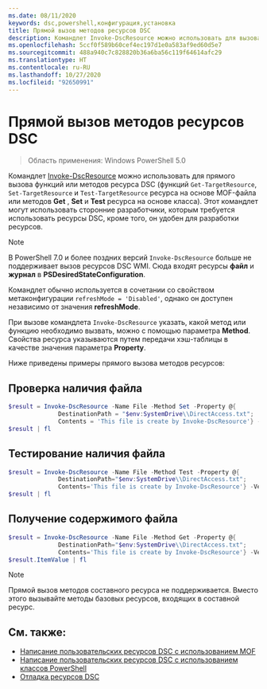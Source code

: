 ```yaml
---
ms.date: 08/11/2020
keywords: dsc,powershell,конфигурация,установка
title: Прямой вызов методов ресурсов DSC
description: Командлет Invoke-DscResource можно использовать для вызова функций или методов ресурса DSC. Этот командлет могут использовать сторонние разработчики, которым требуется использовать ресурсы DSC. Кроме того, он удобен для разработки ресурсов.
ms.openlocfilehash: 5ccf0f589b60cef4ec197d1e0a583af9ed60d5e7
ms.sourcegitcommit: 488a940c7c828820b36a6ba56c119f64614afc29
ms.translationtype: HT
ms.contentlocale: ru-RU
ms.lasthandoff: 10/27/2020
ms.locfileid: "92650991"
---
```

# <a name="calling-dsc-resource-methods-directly"></a>Прямой вызов методов ресурсов DSC

> Область применения: Windows PowerShell 5.0

Командлет [Invoke-DscResource](/powershell/module/PSDesiredStateConfiguration/Invoke-DscResource) можно использовать для прямого вызова функций или методов ресурса DSC (функций `Get-TargetResource`, `Set-TargetResource` и `Test-TargetResource` ресурса на основе MOF-файла или методов **Get** , **Set** и **Test** ресурса на основе класса). Этот командлет могут использовать сторонние разработчики, которым требуется использовать ресурсы DSC, кроме того, он удобен для разработки ресурсов.

> [!NOTE]
> В PowerShell 7.0 и более поздних версий `Invoke-DscResource` больше не поддерживает вызов ресурсов DSC WMI. Сюда входят ресурсы **файл** и **журнал** в **PSDesiredStateConfiguration**.

Командлет обычно используется в сочетании со свойством метаконфигурации `refreshMode = 'Disabled'`, однако он доступен независимо от значения **refreshMode**.

При вызове командлета `Invoke-DscResource` указать, какой метод или функцию необходимо вызвать, можно с помощью параметра **Method**. Свойства ресурса указываются путем передачи хэш-таблицы в качестве значения параметра **Property**.

Ниже приведены примеры прямого вызова методов ресурсов:

## <a name="ensure-a-file-is-present"></a>Проверка наличия файла

```powershell
$result = Invoke-DscResource -Name File -Method Set -Property @{
              DestinationPath = "$env:SystemDrive\\DirectAccess.txt";
              Contents = 'This file is create by Invoke-DscResource'} -Verbose
$result | fl
```

## <a name="test-that-a-file-is-present"></a>Тестирование наличия файла

```powershell
$result = Invoke-DscResource -Name File -Method Test -Property @{
              DestinationPath="$env:SystemDrive\\DirectAccess.txt";
              Contents='This file is create by Invoke-DscResource'} -Verbose
$result | fl
```

## <a name="get-the-contents-of-file"></a>Получение содержимого файла

```powershell
$result = Invoke-DscResource -Name File -Method Get -Property @{
              DestinationPath="$env:SystemDrive\\DirectAccess.txt";
              Contents='This file is create by Invoke-DscResource'} -Verbose
$result.ItemValue | fl
```

> [!NOTE]
> Прямой вызов методов составного ресурса не поддерживается. Вместо этого вызывайте методы базовых ресурсов, входящих в составной ресурс.

## <a name="see-also"></a>См. также:

- [Написание пользовательских ресурсов DSC с использованием MOF](../resources/authoringResourceMOF.md)
- [Написание пользовательских ресурсов DSC с использованием классов PowerShell](../resources/authoringResourceClass.md)
- [Отладка ресурсов DSC](../troubleshooting/debugResource.md)
